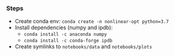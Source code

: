 ### Steps

* Create conda env: `conda create -n nonlinear-opt python=3.7`
* Install dependencies (numpy and ipdb):
    * `conda install -c anaconda numpy`
    * `conda install -c conda-forge ipdb`
* Create symlinks to `notebooks/data` and `notebooks/plots`
